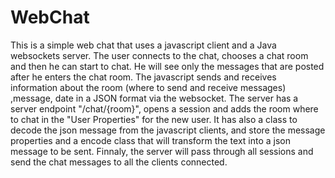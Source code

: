 # WebChat
This is a simple web chat that uses a javascript client and a Java websockets server.  The user connects to the chat, chooses a chat room and then he can start to chat. He will see only the messages that are posted after he enters the chat room. The javascript sends and receives information about the room (where to send and receive messages) ,message, date in a JSON format via the websocket. The server has a server endpoint "/chat/{room}", opens a session and adds the room where to chat in the "User Properties" for the new user.  It has also a class to decode the json message from the javascript clients, and store the message properties and a encode class that will transform the text into a json message to be sent. Finnaly, the server will pass through all sessions and send the chat messages to all the clients connected.
